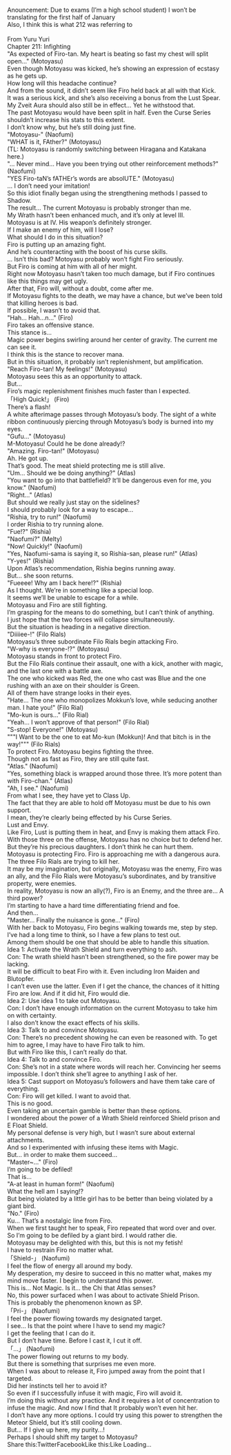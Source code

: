 <br/>
Anouncement: Due to exams (I’m a high school student) I won’t be translating for the first half of January<br/>
Also, I think this is what 212 was referring to<br/>
<br/>
From Yuru Yuri<br/>
Chapter 211: Infighting<br/>
"As expected of Firo-tan. My heart is beating so fast my chest will split open…" (Motoyasu)<br/>
Even though Motoyasu was kicked, he’s showing an expression of ecstasy as he gets up.<br/>
How long will this headache continue?<br/>
And from the sound, it didn’t seem like Firo held back at all with that Kick.<br/>
It was a serious kick, and she’s also receiving a bonus from the Lust Spear. My Zveit Aura should also still be in effect… Yet he withstood that.<br/>
The past Motoyasu would have been split in half. Even the Curse Series shouldn’t increase his stats to this extent.<br/>
I don’t know why, but he’s still doing just fine.<br/>
"Motoyasu-" (Naofumi)<br/>
"WHAT is it, FAther?" (Motoyasu)<br/>
(TL: Motoyasu is randomly switching between Hiragana and Katakana here.)<br/>
"… Never mind… Have you been trying out other reinforcement methods?" (Naofumi)<br/>
"YES Firo-taN’s fATHEr’s words are absolUTE." (Motoyasu)<br/>
… I don’t need your imitation!<br/>
So this idiot finally began using the strengthening methods I passed to Shadow.<br/>
The result… The current Motoyasu is probably stronger than me.<br/>
My Wrath hasn’t been enhanced much, and it’s only at level III.<br/>
Motoyasu is at IV. His weapon’s definitely stronger.<br/>
If I make an enemy of him, will I lose?<br/>
What should I do in this situation?<br/>
Firo is putting up an amazing fight.<br/>
And he’s counteracting with the boost of his curse skills.<br/>
… Isn’t this bad? Motoyasu probably won’t fight Firo seriously.<br/>
But Firo is coming at him with all of her might.<br/>
Right now Motoyasu hasn’t taken too much damage, but if Firo continues like this things may get ugly.<br/>
After that, Firo will, without a doubt, come after me.<br/>
If Motoyasu fights to the death, we may have a chance, but we’ve been told that killing heroes is bad.<br/>
If possible, I wasn’t to avoid that.<br/>
"Hah… Hah…n…" (Firo)<br/>
Firo takes an offensive stance.<br/>
This stance is…<br/>
Magic power begins swirling around her center of gravity. The current me can see it.<br/>
I think this is the stance to recover mana.<br/>
But in this situation, it probably isn’t replenishment, but amplification.<br/>
"Reach Firo-tan! My feelings!" (Motoyasu)<br/>
Motoyasu sees this as an opportunity to attack.<br/>
But…<br/>
Firo’s magic replenishment finishes much faster than I expected.<br/>
「High Quick!」 (Firo)<br/>
There’s a flash!<br/>
A white afterimage passes through Motoyasu’s body. The sight of a white ribbon continuously piercing through Motoyasu’s body is burned into my eyes.<br/>
"Gufu…" (Motoyasu)<br/>
M-Motoyasu! Could he be done already!?<br/>
"Amazing. Firo-tan!" (Motoyasu)<br/>
Ah. He got up.<br/>
That’s good. The meat shield protecting me is still alive.<br/>
"Um… Should we be doing anything?" (Atlas)<br/>
"You want to go into that battlefield? It’ll be dangerous even for me, you know." (Naofumi)<br/>
"Right…" (Atlas)<br/>
But should we really just stay on the sidelines?<br/>
I should probably look for a way to escape…<br/>
"Rishia, try to run!" (Naofumi)<br/>
I order Rishia to try running alone.<br/>
"Fue!?" (Rishia)<br/>
"Naofumi?" (Melty)<br/>
"Now! Quickly!" (Naofumi)<br/>
"Yes, Naofumi-sama is saying it, so Rishia-san, please run!" (Atlas)<br/>
"Y-yes!" (Rishia)<br/>
Upon Atlas’s recommendation, Rishia begins running away.<br/>
But… she soon returns.<br/>
"Fueeee! Why am I back here!?" (Rishia)<br/>
As I thought. We’re in something like a special loop.<br/>
It seems we’ll be unable to escape for a while.<br/>
Motoyasu and Firo are still fighting.<br/>
I’m grasping for the means to do something, but I can’t think of anything.<br/>
I just hope that the two forces will collapse simultaneously.<br/>
But the situation is heading in a negative direction.<br/>
"Diiiiee-!" (Filo Rials)<br/>
Motoyasu’s three subordinate Filo Rials begin attacking Firo.<br/>
"W-why is everyone-!?" (Motoyasu)<br/>
Motoyasu stands in front to protect Firo.<br/>
But the Filo Rials continue their assault, one with a kick, another with magic, and the last one with a battle axe.<br/>
The one who kicked was Red, the one who cast was Blue and the one rushing with an axe on their shoulder is Green.<br/>
All of them have strange looks in their eyes.<br/>
"Hate… The one who monopolizes Mokkun’s love, while seducing another man. I hate you!" (Filo Rial)<br/>
"Mo-kun is ours…" (Filo Rial)<br/>
"Yeah… I won’t approve of that person!" (Filo Rial)<br/>
"S-stop! Everyone!" (Motoyasu)<br/>
"""I Want to be the one to eat Mo-kun (Mokkun)! And that bitch is in the way!""" (Filo Rials)<br/>
To protect Firo. Motoyasu begins fighting the three.<br/>
Though not as fast as Firo, they are still quite fast.<br/>
"Atlas." (Naofumi)<br/>
"Yes, something black is wrapped around those three. It’s more potent than with Firo-chan." (Atlas)<br/>
"Ah, I see." (Naofumi)<br/>
From what I see, they have yet to Class Up.<br/>
The fact that they are able to hold off Motoyasu must be due to his own support.<br/>
I mean, they’re clearly being effected by his Curse Series.<br/>
Lust and Envy.<br/>
Like Firo, Lust is putting them in heat, and Envy is making them attack Firo.<br/>
With those three on the offense, Motoyasu has no choice but to defend her.<br/>
But they’re his precious daughters. I don’t think he can hurt them.<br/>
Motoyasu is protecting Firo. Firo is approaching me with a dangerous aura. The three Filo Rials are trying to kill her.<br/>
It may be my imagination, but originally, Motoyasu was the enemy, Firo was an ally, and the Filo Rials were Motoyasu’s subordinates, and by transitive property, were enemies.<br/>
In reality, Motoyasu is now an ally(?), Firo is an Enemy, and the three are… A third power?<br/>
I’m starting to have a hard time differentiating friend and foe.<br/>
And then…<br/>
"Master… Finally the nuisance is gone…" (Firo)<br/>
With her back to Motoyasu, Firo begins walking towards me, step by step.<br/>
I’ve had a long time to think, so I have a few plans to test out.<br/>
Among them should be one that should be able to handle this situation.<br/>
Idea 1: Activate the Wrath Shield and turn everything to ash.<br/>
Con: The wrath shield hasn’t been strengthened, so the fire power may be lacking.<br/>
It will be difficult to beat Firo with it. Even including Iron Maiden and Blutopfer.<br/>
I can’t even use the latter. Even if I get the chance, the chances of it hitting Firo are low. And if it did hit, Firo would die.<br/>
Idea 2: Use idea 1 to take out Motoyasu.<br/>
Con: I don’t have enough information on the current Motoyasu to take him on with certainty.<br/>
I also don’t know the exact effects of his skills.<br/>
Idea 3: Talk to and convince Motoyasu.<br/>
Con: There’s no precedent showing he can even be reasoned with. To get him to agree, I may have to have Firo talk to him.<br/>
But with Firo like this, I can’t really do that.<br/>
Idea 4: Talk to and convince Firo.<br/>
Con: She’s not in a state where words will reach her. Convincing her seems impossible. I don’t think she’ll agree to anything I ask of her.<br/>
Idea 5: Cast support on Motoyasu’s followers and have them take care of everything.<br/>
Con: Firo will get killed. I want to avoid that.<br/>
This is no good.<br/>
Even taking an uncertain gamble is better than these options.<br/>
I wondered about the power of a Wrath Shield reinforced Shield prison and E Float Shield.<br/>
My personal defense is very high, but I wasn’t sure about external attachments.<br/>
And so I experimented with infusing these items with Magic.<br/>
But… in order to make them succeed…<br/>
"Master~…" (Firo)<br/>
I’m going to be defiled!<br/>
That is…<br/>
"A-at least in human form!" (Naofumi)<br/>
What the hell am I saying!?<br/>
But being violated by a little girl has to be better than being violated by a giant bird.<br/>
"No." (Firo)<br/>
Ku… That’s a nostalgic line from Firo.<br/>
When we first taught her to speak, Firo repeated that word over and over.<br/>
So I’m going to be defiled by a giant bird. I would rather die.<br/>
Motoyasu may be delighted with this, but this is not my fetish!<br/>
I have to restrain Firo no matter what.<br/>
「Shield-」 (Naofumi)<br/>
I feel the flow of energy all around my body.<br/>
My desperation, my desire to succeed in this no matter what, makes my mind move faster. I begin to understand this power.<br/>
This is… Not Magic. Is it… the Chi that Atlas senses?<br/>
No, this power surfaced when I was about to activate Shield Prison.<br/>
This is probably the phenomenon known as SP.<br/>
「Pri-」 (Naofumi)<br/>
I feel the power flowing towards my designated target.<br/>
I see… Is that the point where I have to send my magic?<br/>
I get the feeling that I can do it.<br/>
But I don’t have time. Before I cast it, I cut it off.<br/>
「…」 (Naofumi)<br/>
The power flowing out returns to my body.<br/>
But there is something that surprises me even more.<br/>
When I was about to release it, Firo jumped away from the point that I targeted.<br/>
Did her instincts tell her to avoid it?<br/>
So even if I successfully infuse it with magic, Firo will avoid it.<br/>
I’m doing this without any practice. And it requires a lot of concentration to infuse the magic. And now I find that It probably won’t even hit her.<br/>
I don’t have any more options. I could try using this power to strengthen the Meteor Shield, but it’s still cooling down.<br/>
But… If I give up here, my purity…!<br/>
Perhaps I should shift my target to Motoyasu?<br/>
Share this:TwitterFacebookLike this:Like Loading... <br/>

